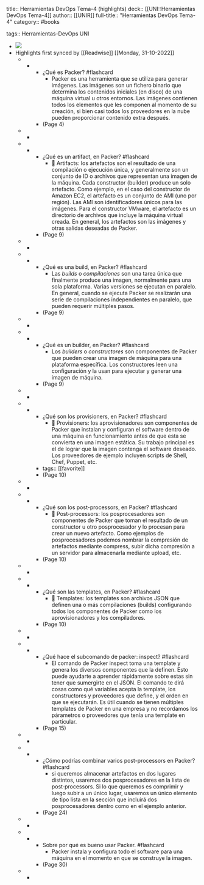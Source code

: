 title:: Herramientas DevOps Tema-4 (highlights)
deck:: [[UNI::Herramientas DevOps Tema-4]]
author:: [[UNIR]]
full-title:: "Herramientas DevOps Tema-4"
category:: #books

tags:: Herramientas-DevOps UNI

- ![](https://readwise-assets.s3.amazonaws.com/media/uploaded_book_covers/profile_22942/c05b5ba7-0c7e-44ec-a901-1407a0a6c414.jpg)
- Highlights first synced by [[Readwise]] [[Monday, 31-10-2022]]
	- -
		- ¿Qué es Packer? #flashcard
			- Packer es una herramienta que se utiliza para generar imágenes. Las imágenes son un fichero binario que determina los contenidos iniciales (en disco) de una máquina virtual  u  otros  entornos.  Las  imágenes  contienen  todos  los  elementos  que  les componen al momento de su creación, si bien casi todos los proveedores en la nube pueden proporcionar contenido extra después.
		- (Page 4)
	- -
	- -
		- ¿Qué es un artifact, en Packer? #flashcard
			-   Artifacts: los artefactos son el resultado de una compilación o ejecución única, y generalmente son un conjunto de ID o archivos que representan una imagen de la máquina. Cada constructor (builder) produce un solo artefacto. Como ejemplo, en el caso del constructor de Amazon EC2, el artefacto es un conjunto de AMI (uno por  región).  Las  AMI  son  identificadores  únicos  para  las  imágenes.  Para  el constructor  VMware,  el  artefacto  es  un  directorio  de  archivos  que  incluye  la máquina virtual creada. En general, los artefactos son las imágenes y otras salidas deseadas de Packer.
		- (Page 9)
	- -
	- -
		- ¿Qué es una build, en Packer? #flashcard
			- Las *builds* o *compilaciones* son una tarea única que finalmente produce una imagen, normalmente para una sola plataforma. Varias versiones se ejecutan en paralelo. En general, cuando se ejecuta Packer se realizarán una serie de compilaciones independientes en paralelo, que pueden requerir múltiples pasos.
		- (Page 9)
	- -
	- -
		- ¿Qué es un builder, en Packer? #flashcard
			- Los *builders* o *constructores* son componentes de Packer que pueden crear una imagen de máquina para una plataforma específica. Los constructores leen una configuración y la usan para ejecutar y generar una imagen de máquina.
		- (Page 9)
	- -
	- -
		- ¿Qué son los provisioners, en Packer? #flashcard
			-   Provisioners:  los  aprovisionadores  son  componentes  de  Packer  que  instalan  y configuran el software dentro de una máquina en funcionamiento antes de que esta se convierta en una imagen estática. Su trabajo principal es el de lograr que la  imagen  contenga  el  software  deseado.  Los  proveedores  de  ejemplo  incluyen scripts de  Shell,  Chef, Puppet,  etc.
		- tags:: [[favorite]]
		- (Page 10)
	- -
	- -
		- ¿Qué son los post-processors, en Packer? #flashcard
			-   Post-processors: los posprocesadores son componentes de Packer que toman el resultado  de  un  constructor  u  otro  posprocesador  y  lo  procesan  para  crear  un nuevo  artefacto.  Como  ejemplos  de  posprocesadores  podemos  nombrar  la compresión  de  artefactos  mediante  compress,  subir  dicha  compresión  a  un servidor para almacenarla mediante upload, etc.
		- (Page 10)
	- -
	- -
		- ¿Qué son las templates, en Packer? #flashcard
			-   Templates: los templates son archivos JSON que definen una o más compilaciones (builds)  configurando todos los  componentes  de  Packer  como los aprovisionadores y los compiladores.
		- (Page 10)
	- -
	- -
		- ¿Qué hace el subcomando de packer: inspect? #flashcard
			- El comando de Packer inspect toma una template y genera los diversos componentes que la definen. Esto puede ayudarte a aprender rápidamente sobre estas sin tener que sumergirte  en  el  JSON.  El  comando  te  dirá  cosas  como  qué  variables  acepta  la template, los constructores y proveedores que define, y el orden en que se ejecutarán. Es  útil  cuando  se  tienen  múltiples  templates  de  Packer  en  una  empresa  y  no recordamos los párametros o proveedores que tenía una template en particular.
		- (Page 15)
	- -
	- -
		- ¿Cómo podrías combinar varios post-processors en Packer? #flashcard
			- si queremos almacenar artefactos en dos lugares distintos, usaremos dos posprocesadores en la lista de post‐processors. Si lo que queremos es comprimir y luego subir a un único lugar, usaremos un único elemento de tipo lista en la sección que incluirá dos posprocesadores dentro como en el ejemplo anterior.
		- (Page 24)
	- -
	- -
		- Sobre por qué es bueno usar  Packer. #flashcard
			- Packer instala y configura todo el software para una máquina en el momento en que se construye la imagen.
		- (Page 30)
	- -